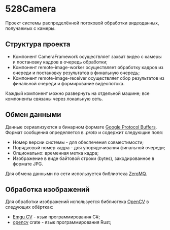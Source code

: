 # 528Camera
Проект системы распределённой потоковой обработки видеоданных, получаемых с камеры.

## Структура проекта
* Компонент CameraFramework осуществляет захват видео с камеры и постановку кадров в очередь обработки; 
* Компонент remote-image-worker осуществляет обработку кадров из очереди и постановку результатов в финальную очередь;
* Компонент remote-image-receiver осуществляет сбор результатов из финальной очереди и формирование видеопотока.

Каждый компонент можно развернуть на отдельной машине; все компоненты связаны через локальную сеть.

## Обмен данными
Данные сериализуются в бинарном формате [Google Protocol Buffers](https://developers.google.com/protocol-buffers). Формат сообщения определяется в *.proto* и содержит следующие поля:
* Номер версии системы - для обеспечения совместимости;
* Порядковый номер кадра - для упорядочивания финальной очереди;
* Опционально: временная метка кадра;
* Изображение в виде байтовой строки (bytes), закодированное в формате JPG.

Для обмена данными по сети используется библиотека [ZeroMQ](https://zeromq.org).

## Обработка изображений
Для обработки изображений используется библиотека [OpenCV](https://opencv.org) в следующих обёртках:
* [Emgu CV](https://www.emgu.com) - язык программирования C#;
* [opencv](https://crates.io/crates/opencv) crate - язык программирования Rust;
